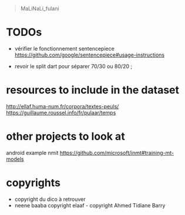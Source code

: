 > MaLiNaLi_fulani

# TODOs
- vérifier le fonctionnement sentencepiece
https://github.com/google/sentencepiece#usage-instructions

- revoir le split dart pour séparer 70/30 ou 80/20 ;

# resources to include in the dataset
http://ellaf.huma-num.fr/corpora/textes-peuls/
https://guillaume.roussel.info/fr/pulaar/temps

# other projects to look at
android example nmit
https://github.com/microsoft/inmt#training-mt-models



# copyrights
- copyright du dico à retrouver
- neene baaba copyright elaaf - copyright Ahmed Tidiane Barry
